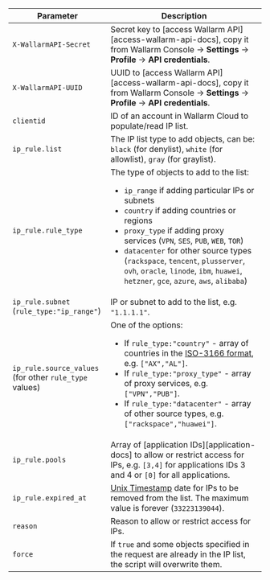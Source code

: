 | Parameter | Description |
| --------- | ----------- |
| `X-WallarmAPI-Secret` | Secret key to [access Wallarm API][access-wallarm-api-docs], copy it from Wallarm Console → **Settings** → **Profile** → **API credentials**. |
| `X-WallarmAPI-UUID` | UUID to [access Wallarm API][access-wallarm-api-docs], copy it from Wallarm Console → **Settings** → **Profile** → **API credentials**. |
| `clientid` | ID of an account in Wallarm Cloud to populate/read IP list.
| `ip_rule.list` | The IP list type to add objects, can be: `black` (for denylist), `white` (for allowlist), `gray` (for graylist). |
| `ip_rule.rule_type` | The type of objects to add to the list:<ul><li>`ip_range` if adding particular IPs or subnets</li><li>`country` if adding countries or regions</li><li>`proxy_type` if adding proxy services (`VPN`, `SES`, `PUB`, `WEB`, `TOR`)</li><li>`datacenter` for other source types (`rackspace`, `tencent`, `plusserver`, `ovh`, `oracle`, `linode`, `ibm`, `huawei`, `hetzner`, `gce`, `azure`, `aws`, `alibaba`)</li></ul> |
| `ip_rule.subnet`<br>(`rule_type:"ip_range"`) | IP or subnet to add to the list, e.g. `"1.1.1.1"`. |
| `ip_rule.source_values`<br>(for other `rule_type` values) | One of the options:<ul><li>If `rule_type:"country"` - array of countries in the [ISO-3166 format](https://en.wikipedia.org/wiki/List_of_ISO_3166_country_codes), e.g. `["AX","AL"]`.</li><li>If `rule_type:"proxy_type"` - array of proxy services, e.g. `["VPN","PUB"]`.</li><li>If `rule_type:"datacenter"` - array of other source types, e.g. `["rackspace","huawei"]`.</li></ul> |
| `ip_rule.pools` | Array of [application IDs][application-docs] to allow or restrict access for IPs, e.g. `[3,4]` for applications IDs 3 and 4 or `[0]` for all applications.
| `ip_rule.expired_at` | [Unix Timestamp](https://www.unixtimestamp.com/) date for IPs to be removed from the list. The maximum value is forever (`33223139044`). |
| `reason` | Reason to allow or restrict access for IPs.
| `force` | If `true` and some objects specified in the request are already in the IP list, the script will overwrite them. |
